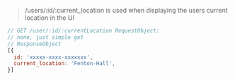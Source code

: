 >/users/:id/:current_location is used when displaying the users current location in the UI

```javascript
// GET /user/:id/:currentLocation RequestObject:
// none, just simple get
// ResponseObject
[{
  id: 'xxxxx-xxxx-xxxxxxx',
  current_location: 'Fenton-Hall',
}]
```
